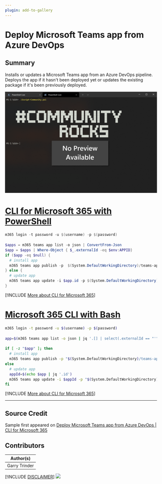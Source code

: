 ```yaml
---
plugin: add-to-gallery
---
```


# Deploy Microsoft Teams app from Azure DevOps

## Summary

Installs or updates a Microsoft Teams app from an Azure DevOps pipeline. Deploys the app if it hasn't been deployed yet or updates the existing package if it's been previously deployed.
 
![Example Screenshot](assets/example.png)
 
# [CLI for Microsoft 365 with PowerShell](#tab/cli-m365-ps)
```powershell
m365 login -t password -u $(username) -p $(password)

$apps = m365 teams app list -o json | ConvertFrom-Json
$app = $apps | Where-Object { $_.externalId -eq $env:APPID}
if ($app -eq $null) {
  # install app
  m365 teams app publish -p  $(System.DefaultWorkingDirectory)/teams-app-CI/package/teams-app.zip
} else {
  # update app
  m365 teams app update -i $app.id -p $(System.DefaultWorkingDirectory)/teams-app-CI/package/teams-app.zip
}
```
[!INCLUDE [More about CLI for Microsoft 365](../../docfx/includes/MORE-CLIM365.md)]
 
# [Microsoft 365 CLI with Bash](#tab/m365cli-bash)
```bash
m365 login -t password -u $(username) -p $(password)

app=$(m365 teams app list -o json | jq '.[] | select(.externalId == "'"$APPID"'")')

if [ -z "$app" ]; then
  # install app
  m365 teams app publish -p "$(System.DefaultWorkingDirectory)/teams-app-CI/package/teams-app.zip"
else
  # update app
  appId=$(echo $app | jq '.id')
  m365 teams app update -i $appId -p "$(System.DefaultWorkingDirectory)/teams-app-CI/package/teams-app.zip"
fi
```
[!INCLUDE [More about CLI for Microsoft 365](../../docfx/includes/MORE-CLIM365.md)]
***

## Source Credit

Sample first appeared on [Deploy Microsoft Teams app from Azure DevOps | CLI for Microsoft 365](https://pnp.github.io/cli-microsoft365/sample-scripts/teams/deploy-teams-app/)

## Contributors

| Author(s) |
|-----------|
| Garry Trinder |


[!INCLUDE [DISCLAIMER](../../docfx/includes/DISCLAIMER.md)]
<img src="https://telemetry.sharepointpnp.com/script-samples/scripts/teams-deploy-teams-app" aria-hidden="true" />